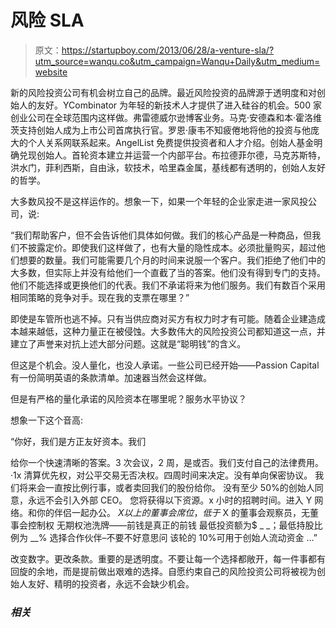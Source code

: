 # 风险 SLA

> 原文：<https://startupboy.com/2013/06/28/a-venture-sla/?utm_source=wanqu.co&utm_campaign=Wanqu+Daily&utm_medium=website>

新的风险投资公司有机会树立自己的品牌。最近风险投资的品牌源于透明度和对创始人的友好。YCombinator 为年轻的新技术人才提供了进入硅谷的机会。500 家创业公司在全球范围内这样做。弗雷德威尔逊博客业务。马克·安德森和本·霍洛维茨支持创始人成为上市公司首席执行官。罗恩·康韦不知疲倦地将他的投资与他庞大的个人关系网联系起来。AngelList 免费提供投资者和人才介绍。创始人基金明确兑现创始人。首轮资本建立并运营一个内部平台。布拉德菲尔德，马克苏斯特，洪水门，菲利西斯，自由泳，软技术，哈里森金属，基线都有透明的，创始人友好的哲学。

大多数风投不是这样运作的。想象一下，如果一个年轻的企业家走进一家风投公司，说:

“我们帮助客户，但不会告诉他们具体如何做。我们的核心产品是一种商品，但我们不披露定价。即使我们这样做了，也有大量的隐性成本。必须批量购买，超过他们想要的数量。我们可能需要几个月的时间来说服一个客户。我们拒绝了他们中的大多数，但实际上并没有给他们一个直截了当的答案。他们没有得到专门的支持。他们不能选择或更换他们的代表。我们不承诺将来为他们服务。我们有数百个采用相同策略的竞争对手。现在我的支票在哪里？”

即使是车管所也逃不掉。只有当供应商对买方有权力时才有可能。随着企业建造成本越来越低，这种力量正在被侵蚀。大多数伟大的风险投资公司都知道这一点，并建立了声誉来对抗上述大部分问题。这就是“聪明钱”的含义。

但这是个机会。没人量化，也没人承诺。一些公司已经开始——Passion Capital 有一份简明英语的条款清单。加速器当然会这样做。

但是有严格的量化承诺的风险资本在哪里呢？服务水平协议？

想象一下这个音高:

“你好，我们是方正友好资本。我们

给你一个快速清晰的答案。3 次会议，2 周，是或否。我们支付自己的法律费用。
·1x 清算优先权，对公平交易无否决权。四周时间来决定。没有单向保密协议。
我们将来会一直按比例行事，或者卖回我们的股份给你。
没有至少 50%的创始人同意，永远不会引入外部 CEO。
您将获得以下资源。x 小时的招聘时间。进入 Y 网络。和你的伴侣一起办公。
$X 以上的董事会席位，低于$ X 的董事会观察员，无董事会控制权
无期权池洗牌——前钱是真正的前钱
最低投资额为$ _ _；最低持股比例为 __%
选择合作伙伴–不要不好意思问
该轮的 10%可用于创始人流动资金
…”

改变数字。更改条款。重要的是透明度。不要让每一个选择都敞开，每一件事都有回旋的余地，而是提前做出艰难的选择。自愿约束自己的风险投资公司将被视为创始人友好、精明的投资者，永远不会缺少机会。

### *相关*